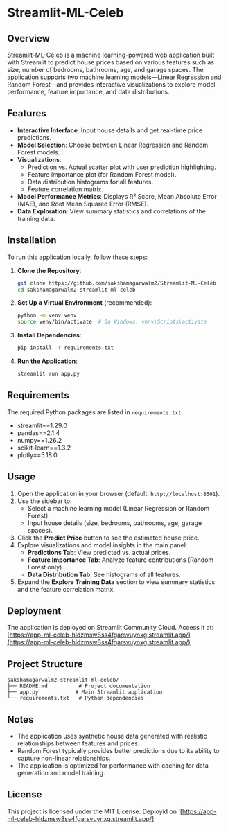 # Streamlit-ML-Celeb

## Overview
Streamlit-ML-Celeb is a machine learning-powered web application built with Streamlit to predict house prices based on various features such as size, number of bedrooms, bathrooms, age, and garage spaces. The application supports two machine learning models—Linear Regression and Random Forest—and provides interactive visualizations to explore model performance, feature importance, and data distributions.

## Features
- **Interactive Interface**: Input house details and get real-time price predictions.
- **Model Selection**: Choose between Linear Regression and Random Forest models.
- **Visualizations**:
  - Prediction vs. Actual scatter plot with user prediction highlighting.
  - Feature importance plot (for Random Forest model).
  - Data distribution histograms for all features.
  - Feature correlation matrix.
- **Model Performance Metrics**: Displays R² Score, Mean Absolute Error (MAE), and Root Mean Squared Error (RMSE).
- **Data Exploration**: View summary statistics and correlations of the training data.

## Installation
To run this application locally, follow these steps:

1. **Clone the Repository**:
   ```bash
   git clone https://github.com/sakshamagarwalm2/Streamlit-ML-Celeb
   cd sakshamagarwalm2-streamlit-ml-celeb
   ```

2. **Set Up a Virtual Environment** (recommended):
   ```bash
   python -m venv venv
   source venv/bin/activate  # On Windows: venv\Scripts\activate
   ```

3. **Install Dependencies**:
   ```bash
   pip install -r requirements.txt
   ```

4. **Run the Application**:
   ```bash
   streamlit run app.py
   ```

## Requirements
The required Python packages are listed in `requirements.txt`:
- streamlit==1.29.0
- pandas==2.1.4
- numpy==1.26.2
- scikit-learn==1.3.2
- plotly==5.18.0

## Usage
1. Open the application in your browser (default: `http://localhost:8501`).
2. Use the sidebar to:
   - Select a machine learning model (Linear Regression or Random Forest).
   - Input house details (size, bedrooms, bathrooms, age, garage spaces).
3. Click the **Predict Price** button to see the estimated house price.
4. Explore visualizations and model insights in the main panel:
   - **Predictions Tab**: View predicted vs. actual prices.
   - **Feature Importance Tab**: Analyze feature contributions (Random Forest only).
   - **Data Distribution Tab**: See histograms of all features.
5. Expand the **Explore Training Data** section to view summary statistics and the feature correlation matrix.

## Deployment
The application is deployed on Streamlit Community Cloud. Access it at:  
[https://app-ml-celeb-hldzmsw8ss4fgarsvuynxg.streamlit.app/](https://app-ml-celeb-hldzmsw8ss4fgarsvuynxg.streamlit.app/)

## Project Structure
```
sakshamagarwalm2-streamlit-ml-celeb/
├── README.md          # Project documentation
├── app.py            # Main Streamlit application
└── requirements.txt   # Python dependencies
```

## Notes
- The application uses synthetic house data generated with realistic relationships between features and prices.
- Random Forest typically provides better predictions due to its ability to capture non-linear relationships.
- The application is optimized for performance with caching for data generation and model training.

## License
This project is licensed under the MIT License.
Deployid on 
![https://app-ml-celeb-hldzmsw8ss4fgarsvuynxg.streamlit.app/]
